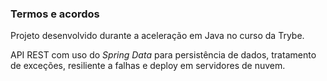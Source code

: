 ### Termos e acordos

Projeto desenvolvido durante a aceleração em Java no curso da Trybe.

API REST com uso do _Spring Data_ para persistência de dados, tratamento de exceções, resiliente a falhas e deploy em servidores de nuvem.
